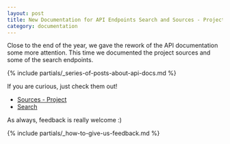 ```yaml
---
layout: post
title: New Documentation for API Endpoints Search and Sources - Projects
category: documentation
---
```


Close to the end of the year, we gave the rework of the API documentation some more attention.
This time we documented the project sources and some of the search endpoints.

{% include partials/_series-of-posts-about-api-docs.md %}

If you are curious, just check them out!

* [Sources - Project](https://api.opensuse.org/apidocs/#/Sources%20-%20Projects)
* [Search](https://api.opensuse.org/apidocs/#/Search)

As always, feedback is really welcome :)

{% include partials/_how-to-give-us-feedback.md %}
